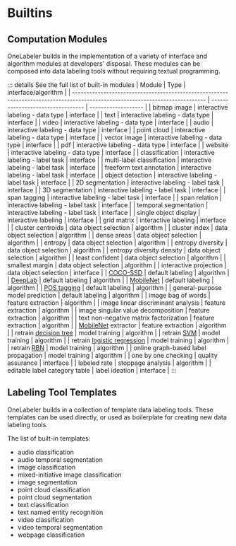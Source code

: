 # Builtins

## Computation Modules

OneLabeler builds in the implementation of a variety of interface and algorithm modules at developers' disposal.
These modules can be composed into data labeling tools without requiring textual programming.

::: details See the full list of built-in modules
| Module                                                                                                                        | Type                              | interface/algorithm |
| ----------------------------------------------------------------------------------------------------------------------------- | --------------------------------- | ------------------- |
| bitmap image                                                                                                                  | interactive labeling - data type  | interface           |
| text                                                                                                                          | interactive labeling - data type  | interface           |
| video                                                                                                                         | interactive labeling - data type  | interface           |
| audio                                                                                                                         | interactive labeling - data type  | interface           |
| point cloud                                                                                                                   | interactive labeling - data type  | interface           |
| vector image                                                                                                                  | interactive labeling - data type  | interface           |
| pdf                                                                                                                           | interactive labeling - data type  | interface           |
| website                                                                                                                       | interactive labeling - data type  | interface           |
| classification                                                                                                                | interactive labeling - label task | interface           |
| multi-label classification                                                                                                    | interactive labeling - label task | interface           |
| freeform text annotation                                                                                                      | interactive labeling - label task | interface           |
| object detection                                                                                                              | interactive labeling - label task | interface           |
| 2D segmentation                                                                                                               | interactive labeling - label task | interface           |
| 3D segmentation                                                                                                               | interactive labeling - label task | interface           |
| span tagging                                                                                                                  | interactive labeling - label task | interface           |
| span relation                                                                                                                 | interactive labeling - label task | interface           |
| temporal segmentation                                                                                                         | interactive labeling - label task | interface           |
| single object display                                                                                                         | interactive labeling              | interface           |
| grid matrix                                                                                                                   | interactive labeling              | interface           |
| cluster centroids                                                                                                             | data object selection             | algorithm           |
| cluster index                                                                                                                 | data object selection             | algorithm           |
| dense areas                                                                                                                   | data object selection             | algorithm           |
| entropy                                                                                                                       | data object selection             | algorithm           |
| entropy diversity                                                                                                             | data object selection             | algorithm           |
| entropy diversity density                                                                                                     | data object selection             | algorithm           |
| least confident                                                                                                               | data object selection             | algorithm           |
| smallest margin                                                                                                               | data object selection             | algorithm           |
| interactive projection                                                                                                        | data object selection             | interface           |
| [COCO-SSD](https://github.com/tensorflow/tfjs-models/tree/master/coco-ssd)                                                    | default labeling                  | algorithm           |
| [DeepLab](https://github.com/tensorflow/tfjs-models/tree/master/deeplab)                                                      | default labeling                  | algorithm           |
| [MobileNet](https://github.com/tensorflow/tfjs-models/tree/master/mobilenet)                                                  | default labeling                  | algorithm           |
| [POS tagging](https://www.nltk.org/api/nltk.tag.html)                                                                         | default labeling                  | algorithm           |
| general-purpose model prediction                                                                                              | default labeling                  | algorithm           |
| image bag of words                                                                                                            | feature extraction                | algorithm           |
| image linear discriminant analysis                                                                                            | feature extraction                | algorithm           |
| image singular value decomposition                                                                                            | feature extraction                | algorithm           |
| text non-negative matrix factorization                                                                                        | feature extraction                | algorithm           |
| [MobileNet](https://github.com/tensorflow/tfjs-models/tree/master/mobilenet) extractor                                        | feature extraction                | algorithm           |
| retrain [decision tree](https://scikit-learn.org/stable/modules/generated/sklearn.tree.DecisionTreeClassifier)                | model training                    | algorithm           |
| retrain [SVM](https://scikit-learn.org/stable/modules/generated/sklearn.svm.SVC)                           | model training                    | algorithm           |
| retrain [logistic regression](https://scikit-learn.org/stable/modules/generated/sklearn.linear_model.LogisticRegression)      | model training                    | algorithm           |
| retrain [RBN](https://scikit-learn.org/stable/modules/generated/sklearn.neural_network.BernoulliRBM) | model training                    | algorithm           |
| online graph-based label propagation                                                                                          | model training                    | algorithm           |
| one by one checking                                                                                                           | quality assurance                 | interface           |
| labeled rate                                                                                                                  | stoppage analysis                 | algorithm           |
| editable label category table                                                                                                 | label ideation                    | interface           |
:::

## Labeling Tool Templates

OneLabeler builds in a collection of template data labeling tools.
These templates can be used directly, or used as boilerplate for creating new data labeling tools.

The list of built-in templates:

- audio classification
- audio temporal segmentation
- image classification
- mixed-initiative image classification
- image segmentation
- point cloud classification
- point cloud segmentation
- text classification
- text named entity recognition
- video classification
- video temporal segmentation
- webpage classification
